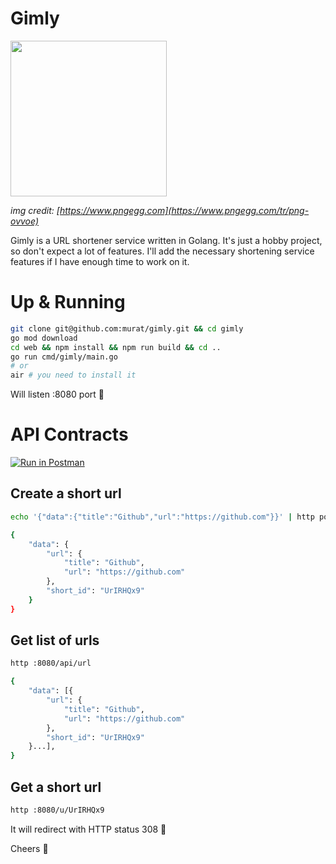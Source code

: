 # Gimly

<img width="250" height="249" style="width: 250px; height: 249px" src="https://e7.pngegg.com/pngimages/463/416/png-clipart-human-behavior-illustration-cartoon-facial-hair-animal-gimli-human-cartoon.png" />

_img credit: [https://www.pngegg.com](https://www.pngegg.com/tr/png-ovvoe)_

Gimly is a URL shortener service written in Golang. It's just a hobby project, so don't expect a lot of features. I'll add the necessary shortening service features if I have enough time to work on it.

# Up & Running

```bash
git clone git@github.com:murat/gimly.git && cd gimly
go mod download
cd web && npm install && npm run build && cd ..
go run cmd/gimly/main.go
# or
air # you need to install it
```

Will listen :8080 port 🤞

# API Contracts

[![Run in Postman](https://run.pstmn.io/button.svg)](https://app.getpostman.com/run-collection/1516159-27796f8e-78fb-48de-83e1-ec4487c1473c?action=collection%2Ffork&collection-url=entityId%3D1516159-27796f8e-78fb-48de-83e1-ec4487c1473c%26entityType%3Dcollection%26workspaceId%3D1345c377-be33-4081-a4b0-cc1445714b3c)

## Create a short url

```bash
echo '{"data":{"title":"Github","url":"https://github.com"}}' | http post :8080/api/url

{
    "data": {
        "url": {
            "title": "Github",
            "url": "https://github.com"
        },
        "short_id": "UrIRHQx9"
    }
}
```

## Get list of urls

```bash
http :8080/api/url

{
    "data": [{
        "url": {
            "title": "Github",
            "url": "https://github.com"
        },
        "short_id": "UrIRHQx9"
    }...],
}
```

## Get a short url

```bash
http :8080/u/UrIRHQx9
```

It will redirect with HTTP status 308 🤞

Cheers 🍻